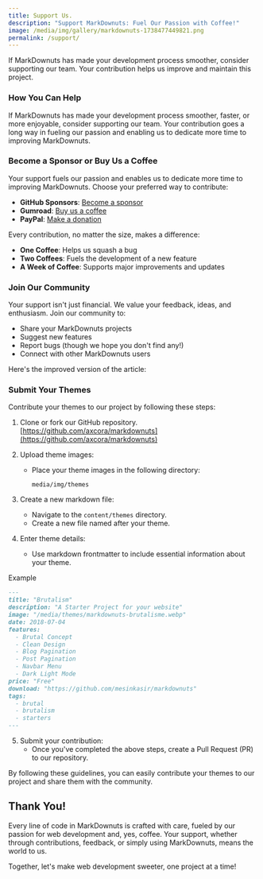 ```yaml
---
title: Support Us.
description: "Support MarkDownuts: Fuel Our Passion with Coffee!"
image: /media/img/gallery/markdownuts-1738477449821.png
permalink: /support/
---
```

If MarkDownuts has made your development process smoother, consider supporting our team. Your contribution helps us improve and maintain this project.

### How You Can Help
If MarkDownuts has made your development process smoother, faster, or more enjoyable, consider supporting our team. Your contribution goes a long way in fueling our passion and enabling us to dedicate more time to improving MarkDownuts.


### Become a Sponsor or Buy Us a Coffee

Your support fuels our passion and enables us to dedicate more time to improving MarkDownuts. Choose your preferred way to contribute:

- **GitHub Sponsors**: [Become a sponsor](https://github.com/sponsors/mesinkasir)
- **Gumroad**: [Buy us a coffee](https://creativitaz.gumroad.com/coffee)
- **PayPal**: [Make a donation](https://www.paypal.com/cgi-bin/webscr?cmd=_s-xclick&hosted_button_id=JVZVXBC4N9DAN)

Every contribution, no matter the size, makes a difference:

- **One Coffee**: Helps us squash a bug
- **Two Coffees**: Fuels the development of a new feature
- **A Week of Coffee**: Supports major improvements and updates

### Join Our Community

Your support isn't just financial. We value your feedback, ideas, and enthusiasm. Join our community to:

- Share your MarkDownuts projects
- Suggest new features
- Report bugs (though we hope you don't find any!)
- Connect with other MarkDownuts users

Here's the improved version of the article:

### Submit Your Themes

Contribute your themes to our project by following these steps:

1. Clone or fork our GitHub repository. [https://github.com/axcora/markdownuts](https://github.com/axcora/markdownuts)

2. Upload theme images:
   - Place your theme images in the following directory:
     ```
     media/img/themes
     ```

3. Create a new markdown file:
   - Navigate to the `content/themes` directory.
   - Create a new file named after your theme.

4. Enter theme details:
   - Use markdown frontmatter to include essential information about your theme.

Example

```markdown
---
title: "Brutalism"
description: "A Starter Project for your website"
image: "/media/themes/markdownuts-brutalisme.webp"
date: 2018-07-04
features:
  - Brutal Concept
  - Clean Design
  - Blog Pagination
  - Post Pagination
  - Navbar Menu
  - Dark Light Mode
price: "Free"
download: "https://github.com/mesinkasir/markdownuts"
tags:
  - brutal
  - brutalism
  - starters
---
```

5. Submit your contribution:
   - Once you've completed the above steps, create a Pull Request (PR) to our repository.

By following these guidelines, you can easily contribute your themes to our project and share them with the community.

## Thank You!

Every line of code in MarkDownuts is crafted with care, fueled by our passion for web development and, yes, coffee. Your support, whether through contributions, feedback, or simply using MarkDownuts, means the world to us.

Together, let's make web development sweeter, one project at a time!
